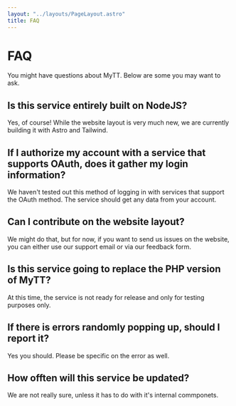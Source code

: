 ```yaml
---
layout: "../layouts/PageLayout.astro"
title: FAQ
---
```


# FAQ
You might have questions about MyTT. Below are some you may want to ask.

## Is this service entirely built on NodeJS?
Yes, of course! While the website layout is very much new, we are currently building it with Astro and Tailwind.

## If I authorize my account with a service that supports OAuth, does it gather my login information?
We haven't tested out this method of logging in with services that support the OAuth method. The service should get any data from your account.

## Can I contribute on the website layout?
We might do that, but for now, if you want to send us issues on the website, you can either use our support email or via our feedback form.

## Is this service going to replace the PHP version of MyTT?
At this time, the service is not ready for release and only for testing purposes only.

## If there is errors randomly popping up, should I report it?
Yes you should. Please be specific on the error as well.

## How offten will this service be updated?
We are not really sure, unless it has to do with it's internal commponets.